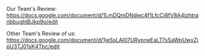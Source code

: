 Our Team's Review: https://docs.google.com/document/d/1LmDQmDNdwc4f1LfcCj8fV8A4jzhtranbbughIBJkp9o/edit

Other Team's Review of us: https://docs.google.com/document/d/1jeSsLAI07URvpneEaLT7sSaWpUwxZjpU3TJ01sK4Tbc/edit
